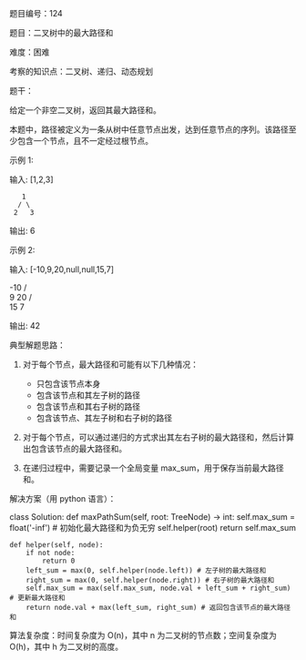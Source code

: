 题目编号：124

题目：二叉树中的最大路径和

难度：困难

考察的知识点：二叉树、递归、动态规划

题干：

给定一个非空二叉树，返回其最大路径和。

本题中，路径被定义为一条从树中任意节点出发，达到任意节点的序列。该路径至少包含一个节点，且不一定经过根节点。

示例 1:

输入: [1,2,3]

       1
      / \
     2   3

输出: 6

示例 2:

输入: [-10,9,20,null,null,15,7]

   -10
   / \
  9  20
    /  \
   15   7

输出: 42

典型解题思路：

1. 对于每个节点，最大路径和可能有以下几种情况：
   - 只包含该节点本身
   - 包含该节点和其左子树的路径
   - 包含该节点和其右子树的路径
   - 包含该节点、其左子树和右子树的路径

2. 对于每个节点，可以通过递归的方式求出其左右子树的最大路径和，然后计算出包含该节点的最大路径和。

3. 在递归过程中，需要记录一个全局变量 max_sum，用于保存当前最大路径和。

解决方案（用 python 语言）：

class Solution:
    def maxPathSum(self, root: TreeNode) -> int:
        self.max_sum = float('-inf') # 初始化最大路径和为负无穷
        self.helper(root)
        return self.max_sum
    
    def helper(self, node):
        if not node:
            return 0
        left_sum = max(0, self.helper(node.left)) # 左子树的最大路径和
        right_sum = max(0, self.helper(node.right)) # 右子树的最大路径和
        self.max_sum = max(self.max_sum, node.val + left_sum + right_sum) # 更新最大路径和
        return node.val + max(left_sum, right_sum) # 返回包含该节点的最大路径和

算法复杂度：时间复杂度为 O(n)，其中 n 为二叉树的节点数；空间复杂度为 O(h)，其中 h 为二叉树的高度。